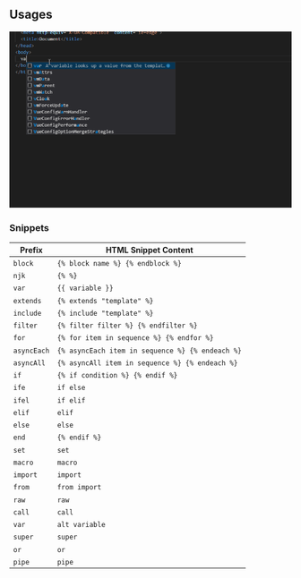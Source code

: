 ## Usages

![Usage](images/usage.gif)

### Snippets

| Prefix      | HTML Snippet Content                             |
| ----------- | ------------------------------------------------ |
| `block`     | `{% block name %} {% endblock %}`                |
| `njk`       | `{% %}`                                          |
| `var`       | `{{ variable }}`                                 |
| `extends`   | `{% extends "template" %}`                       |
| `include`   | `{% include "template" %}`                       |
| `filter`    | `{% filter filter %} {% endfilter %}`            |
| `for`       | `{% for item in sequence %} {% endfor %}`        |
| `asyncEach` | `{% asyncEach item in sequence %} {% endeach %}` |
| `asyncAll`  | `{% asyncAll item in sequence %} {% endeach %}`  |
| `if`        | `{% if condition %} {% endif %}`                 |
| `ife`       | `if else`                                        |
| `ifel`      | `if elif`                                        |
| `elif`      | `elif`                                           |
| `else`      | `else`                                           |
| `end`       | `{% endif %}`                                    |
| `set`       | `set`                                            |
| `macro`     | `macro`                                          |
| `import`    | `import`                                         |
| `from`      | `from import`                                    |
| `raw`       | `raw`                                            |
| `call`      | `call`                                           |
| `var`       | `alt variable`                                   |
| `super`     | `super`                                          |
| `or`        | `or`                                             |
| `pipe`      | `pipe`                                           |
